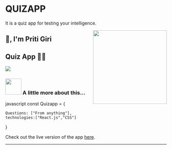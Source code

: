 # QUIZAPP
It is a quiz app for testing your intelligence.

<img align='right' src="https://media1.giphy.com/media/v1.Y2lkPTc5MGI3NjExeW9yazR4OTFveXd2czd2Z2Jod2preGR3Z2t4ZWJrd2h4N2UxdXZiaCZlcD12MV9pbnRlcm5hbF9naWZfYnlfaWQmY3Q9Zw/8zjxfpuutpJFRnlM2h/giphy.gif" width="230">

## 🙏, I'm Priti Giri
## Quiz App 👨‍💻


[![](https://img.shields.io/badge/Gmail-pritigiri1703@%40gmail.com-red)](mailto:pritigiri1703@gmail.com)


### <img src="https://media.giphy.com/media/VgCDAzcKvsR6OM0uWg/giphy.gif" width="50"> A little more about this...  

javascript
const Quizapp = {
   
    Questions: ["From anything"],
    technologies:["React.js","CSS"]
}

Check out the live version of the app [here](https://respiratoryquizapp.example.com).

---
